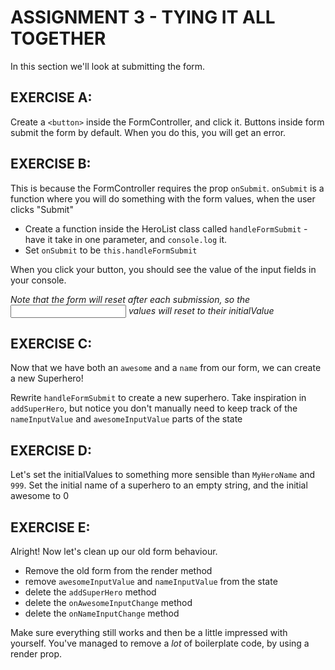 # ASSIGNMENT 3 - TYING IT ALL TOGETHER

In this section we'll look at submitting the form.

## EXERCISE A:
Create a `<button>` inside the FormController, and click it.
Buttons inside form submit the form by default.
When you do this, you will get an error.

## EXERCISE B:
This is because the FormController requires the prop `onSubmit`.
`onSubmit` is a function where you will do something with the form values, when the user clicks
"Submit"

- Create a function inside the HeroList class called `handleFormSubmit` - have it take in one parameter,
  and `console.log` it.
- Set `onSubmit` to be `this.handleFormSubmit`

When you click your button, you should see the value of the input fields
in your console.

*Note that the form will reset after each submission, so the <input> values will
reset to their initialValue*

## EXERCISE C:
Now that we have both an `awesome` and a `name` from our form,
we can create a new Superhero!

Rewrite `handleFormSubmit` to create a new superhero. Take inspiration
in `addSuperHero`, but notice you don't manually need to keep track of
the `nameInputValue` and `awesomeInputValue` parts of the state

## EXERCISE D:
Let's set the initialValues to something more sensible than `MyHeroName` and `999`.
Set the initial name of a superhero to an empty string, and the initial awesome to 0

## EXERCISE E:
Alright! Now let's clean up our old form behaviour.

- Remove the old form from the render method
- remove `awesomeInputValue` and `nameInputValue` from the state
- delete the `addSuperHero` method
- delete the `onAwesomeInputChange` method
- delete the `onNameInputChange` method

Make sure everything still works and then be a little impressed with
yourself. You've managed to remove a *lot* of boilerplate code, by using a 
render prop.
